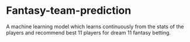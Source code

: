 # Fantasy-team-prediction
A machine learning model which learns continuously from the stats of the players and recommend best 11 players for dream 11 fantasy betting.
